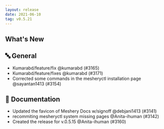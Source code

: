 ```yaml
---
layout: release
date: 2021-06-10
tag: v0.5.21
---
```


## What's New

## 🔤 General

- Kumarabd/feature/fix @kumarabd (#3165)
- Kumarabd/feature/fixes @kumarabd (#3171)
- Corrected some commands in the mesheryctl installation page @sayantan1413 (#3154)

## 📖 Documentation
- Updated the favicon of Meshery Docs w/signoff @debjani1413 (#3141)
- recommiting mesheryctl system missing pages @Anita-ihuman (#3142)
- Created the release for v.0.5.15 @Anita-ihuman (#3160)